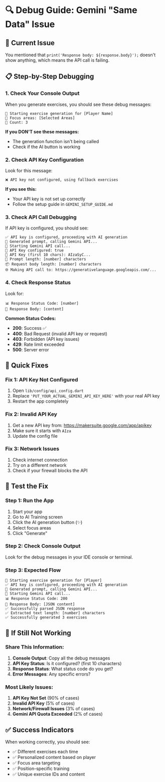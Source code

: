 # 🔍 Debug Guide: Gemini "Same Data" Issue

## 🚨 Current Issue
You mentioned that `print('Response body: ${response.body}');` doesn't show anything, which means the API call is failing.

## 📋 Step-by-Step Debugging

### 1. **Check Your Console Output**
When you generate exercises, you should see these debug messages:

```
🎯 Starting exercise generation for [Player Name]
🎯 Focus areas: [Selected Areas]
🎯 Count: 3
```

**If you DON'T see these messages:**
- The generation function isn't being called
- Check if the AI button is working

### 2. **Check API Key Configuration**
Look for this message:
```
❌ API key not configured, using fallback exercises
```

**If you see this:**
- Your API key is not set up correctly
- Follow the setup guide in `GEMINI_SETUP_GUIDE.md`

### 3. **Check API Call Debugging**
If API key is configured, you should see:
```
✅ API key is configured, proceeding with AI generation
📝 Generated prompt, calling Gemini API...
🚀 Starting Gemini API call...
🔑 API Key configured: true
🔑 API Key (first 10 chars): AIzaSyC...
📝 Prompt length: [number] characters
📦 Request body length: [number] characters
🌐 Making API call to: https://generativelanguage.googleapis.com/...
```

### 4. **Check Response Status**
Look for:
```
📊 Response Status Code: [number]
📄 Response Body: [content]
```

**Common Status Codes:**
- **200**: Success ✅
- **400**: Bad Request (invalid API key or request)
- **403**: Forbidden (API key issues)
- **429**: Rate limit exceeded
- **500**: Server error

## 🔧 Quick Fixes

### Fix 1: API Key Not Configured
1. Open `lib/config/api_config.dart`
2. Replace `'PUT_YOUR_ACTUAL_GEMINI_API_KEY_HERE'` with your real API key
3. Restart the app completely

### Fix 2: Invalid API Key
1. Get a new API key from: https://makersuite.google.com/app/apikey
2. Make sure it starts with `AIza`
3. Update the config file

### Fix 3: Network Issues
1. Check internet connection
2. Try on a different network
3. Check if your firewall blocks the API

## 🧪 Test the Fix

### Step 1: Run the App
1. Start your app
2. Go to AI Training screen
3. Click the AI generation button (✨)
4. Select focus areas
5. Click "Generate"

### Step 2: Check Console Output
Look for the debug messages in your IDE console or terminal.

### Step 3: Expected Flow
```
🎯 Starting exercise generation for [Player]
✅ API key is configured, proceeding with AI generation
📝 Generated prompt, calling Gemini API...
🚀 Starting Gemini API call...
📊 Response Status Code: 200
📄 Response Body: [JSON content]
✅ Successfully parsed JSON response
✅ Extracted text length: [number] characters
✅ Successfully generated 3 exercises
```

## 🚨 If Still Not Working

### Share This Information:
1. **Console Output**: Copy all the debug messages
2. **API Key Status**: Is it configured? (first 10 characters)
3. **Response Status**: What status code do you get?
4. **Error Messages**: Any specific errors?

### Most Likely Issues:
1. **API Key Not Set** (90% of cases)
2. **Invalid API Key** (5% of cases)
3. **Network/Firewall Issues** (3% of cases)
4. **Gemini API Quota Exceeded** (2% of cases)

## ✅ Success Indicators
When working correctly, you should see:
- ✅ Different exercises each time
- ✅ Personalized content based on player
- ✅ Focus area targeting
- ✅ Position-specific training
- ✅ Unique exercise IDs and content
